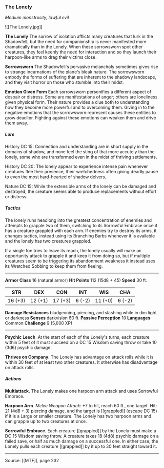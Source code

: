 ### The Lonely
_Medium monstrosity, lawful evil_

![[The Lonely.jpg]]

**The Lonely** The sorrow of isolation afflicts many creatures that lurk in the Shadowfell, but the need for companionship is never manifested more dramatically than in the Lonely. When these sorrowsworn spot other creatures, they feel keenly the need for interaction and so they launch their harpoon-like arms to drag their victims close.

**Sorrowsworn** The Shadowfell's pervasive melancholy sometimes gives rise to strange incarnations of the plane's bleak nature. The sorrowsworn embody the forms of suffering that are inherent to the shadowy landscape, and they visit horror on those who stumble into their midst.

**Emotion Given Form** Each sorrowsworn personifies a different aspect of despair or distress. Some are manifestations of anger; others are loneliness given physical form. Their nature provides a clue both to understanding how they become more powerful and to overcoming them. Giving in to the negative emotions that the sorrowsworn represent causes these entities to grow deadlier. Fighting against these emotions can weaken them and drive them away.

##### Lore

History DC 15: Connection and understanding are in short supply in the domains of shadow, and none feel the sting of that more accutely than the lonely, some who are transformed even in the midst of thriving settlements.

History DC 20: The lonely appear to experience intense pain whenever creatures flee their presence, their wretchedness often giving deadly pause to even the most hard-hearted of shadow delvers.

Nature DC 15: While the extensible arms of the lonely can be damaged and destroyed, the creature seems able to produce replacements without effort or distress.

##### Tactics

The lonely runs headlong into the greatest concentration of enemies and attempts to grapple two of them, switching to its Sorrowful Embrace once it has a creature grappled with each arm. If enemies try to destroy its arms, it changes tactics, instead using its Branching Barbs whenever it is available and the lonely has two creatures grappled.

If a single foe tries to leave its reach, the lonely usually will make an opportunity attack to grapple it and keep it from doing so, but if multiple creatures seem to be triggering its abandonment weakness it instead uses its Wretched Sobbing to keep them from fleeing.

---

**Armor Class** 16 (natural armor)
**Hit Points** 112 (15d8 + 45)
**Speed** 30 ft.

| STR     | DEX     | CON     | INT     | WIS     | CHA     |
|---------|---------|---------|---------|---------|---------|
| 16 (+3) | 12 (+1) | 17 (+3) | 6 (-2) | 11 (+0) | 6 (-2) |

**Damage Resistances** bludgeoning, piercing, and slashing while in dim light or darkness
**Senses** darkvision 60 ft.
**Passive Perception** 10
**Languages** Common
**Challenge** 9 (5,000 XP)

---

**Psychic Leech**. At the start of each of the Lonely's turns, each creature within 5 feet of it must succeed on a DC 15 Wisdom saving throw or take 10 (3d6) psychic damage.

**Thrives on Company**. The Lonely has advantage on attack rolls while it is within 30 feet of at least two other creatures. It otherwise has disadvantage on attack rolls.

##### Actions
**Multiattack**. The Lonely makes one harpoon arm attack and uses Sorrowful Embrace.

**Harpoon Arm**. _Melee Weapon Attack:_ +7 to hit, reach 60 ft., one target. Hit: 21 (4d8 + 3) piercing damage, and the target is [[grappled]] (escape DC 15) if it is a Large or smaller creature. The Lonely has two harpoon arms and can grapple up to two creatures at once.

**Sorrowful Embrace**. Each creature [[grappled]] by the Lonely must make a DC 15 Wisdom saving throw. A creature takes 18 (4d8) psychic damage on a failed save, or half as much damage on a successful one. In either case, the Lonely pulls each creature [[grappled]] by it up to 30 feet straight toward it.


---

Source: [[MTF]], page 232
